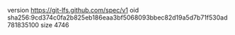 version https://git-lfs.github.com/spec/v1
oid sha256:9cd374c0fa2b825eb186eaa3bf5068093bbec82d19a5d7b71f530ad781835100
size 4746
